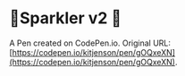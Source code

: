 # 🎇Sparkler v2 🎇

A Pen created on CodePen.io. Original URL: [https://codepen.io/kitjenson/pen/gOQxeXN](https://codepen.io/kitjenson/pen/gOQxeXN).

